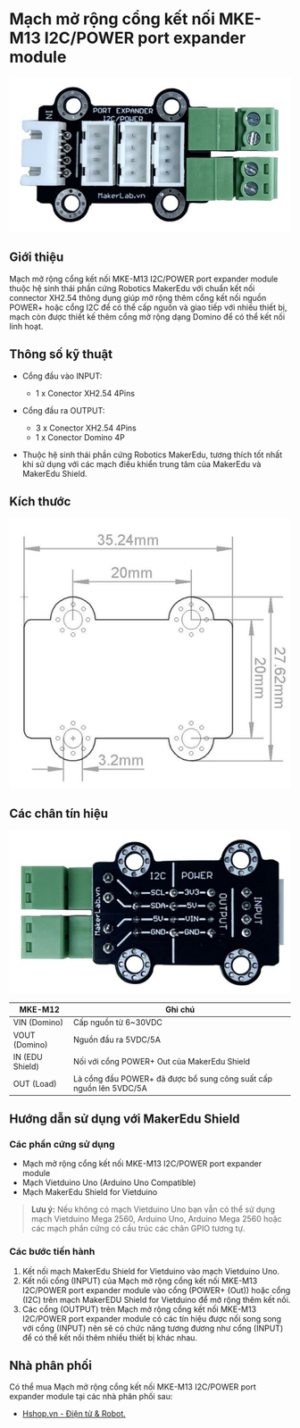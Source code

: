 # Mạch mở rộng cổng kết nối MKE-M13 I2C/POWER port expander module

![](/image/MKE-M13_1.jpg)

## Giới thiệu

Mạch mở rộng cổng kết nối MKE-M13 I2C/POWER port expander module thuộc hệ sinh thái phần cứng Robotics MakerEdu với chuẩn kết nối connector XH2.54 thông dụng giúp mở rộng thêm cổng kết nối nguồn POWER+ hoặc cổng I2C để có thể cấp nguồn và giao tiếp với nhiều thiết bị, mạch còn được thiết kế thêm cổng mở rộng dạng Domino để có thể kết nối linh hoạt.

## Thông số kỹ thuật

- Cổng đầu vào INPUT:
  - 1 x Conector XH2.54 4Pins
- Cổng đầu ra OUTPUT:
  - 3 x Conector XH2.54 4Pins
  - 1 x Conector Domino 4P

- Thuộc hệ sinh thái phần cứng Robotics MakerEdu, tương thích tốt nhất khi sử dụng với các mạch điều khiển trung tâm của MakerEdu và MakerEdu Shield.

## Kích thước

![](/image/MKE-M13_2.jpg)

## Các chân tín hiệu

![](/image/MKE-M13_3.jpg)
<table><thead>
  <tr>
    <th>MKE-M12</th>
    <th>Ghi chú</th>
  </tr></thead>
<tbody>
  <tr>
    <td>VIN (Domino)</td>
    <td>Cấp nguồn từ 6~30VDC</td>
  </tr>
  <tr>
    <td>VOUT (Domino)</td>
    <td>Nguồn đầu ra 5VDC/5A</td>
  </tr>
  <tr>
    <td>IN (EDU Shield)</td>
    <td>Nối với cổng POWER+ Out của MakerEdu Shield</td>
  </tr>
  <tr>
    <td>OUT (Load)</td>
    <td>Là cổng đầu POWER+ đã được bổ sung công suất cấp nguồn lên 5VDC/5A</td>
  </tr>
</tbody>
</table>

## Hướng dẫn sử dụng với MakerEdu Shield

### Các phần cứng sử dụng

- Mạch mở rộng cổng kết nối MKE-M13 I2C/POWER port expander module
- Mạch Vietduino Uno (Arduino Uno Compatible)
- Mạch MakerEdu Shield for Vietduino

> **Lưu ý:**
Nếu không có mạch Vietduino Uno bạn vẫn có thể sử dụng mạch Vietduino Mega 2560, Arduino Uno, Arduino Mega 2560 hoặc các mạch phần cứng có cấu trúc các chân GPIO tương tự.

### Các bước tiến hành

1. Kết nối mạch MakerEdu Shield for Vietduino vào mạch Vietduino Uno.
1. Kết nối cổng (INPUT) của Mạch mở rộng cổng kết nối MKE-M13 I2C/POWER port expander module vào cổng (POWER+ (Out)) hoặc cổng (I2C) trên mạch MakerEDU Shield for Vietduino để mở rộng thêm kết nối.
1. Các cổng (OUTPUT) trên Mạch mở rộng cổng kết nối MKE-M13 I2C/POWER port expander module có các tín hiệu được nối song song với cổng (INPUT) nên sẽ có chức năng tương đương như cổng (INPUT) để có thể kết nối thêm nhiều thiết bị khác nhau.

## Nhà phân phối

Có thể mua Mạch mở rộng cổng kết nối MKE-M13 I2C/POWER port expander module tại các nhà phân phối sau:

- [Hshop.vn - Điện tử & Robot.](hshop.vn)
